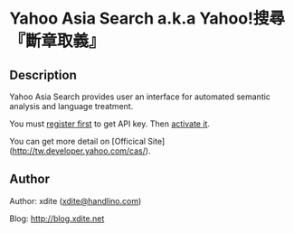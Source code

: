 Yahoo Asia Search a.k.a Yahoo!搜尋『斷章取義』 
========

Description
------------------
Yahoo Asia Search provides user an interface for automated semantic analysis and language treatment.

You must [register first](http://developer.yahoo.com/wsregapp/index.php) to get API key.
Then [activate it](http://asia.search.yahooapis.com/v1/AuthBootUp.php?appid=APIKEY).

You can get more detail on [Officical Site] (http://tw.developer.yahoo.com/cas/).

Author
------------------

Author: xdite (xdite@handlino.com)

Blog: http://blog.xdite.net
